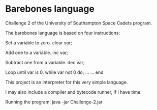 # Barebones language
Challenge 2 of the University of Southampton Space Cadets program.


The barebones language is based on four instructions:

Set a variable to zero.
clear var;

Add one to a variable.
inc var;
  
Subtract one from a variable.
dec var;
  
Loop until var is 0.
while var not 0 do;
...
...
end
  
This project is an interpreter for this very simple language.

I may also include a compiler and bytecode runner, if I have time.

Running the program:
java -jar Challenge-2.jar <file name>
 
